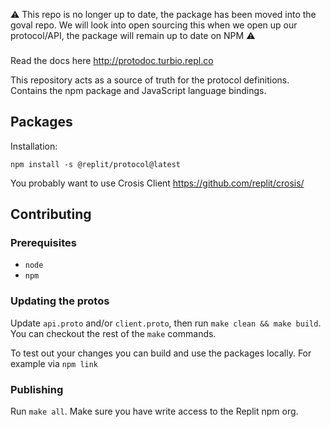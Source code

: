 ⚠️ This repo is no longer up to date, the package has been moved into the goval repo. We will look into open sourcing this when we open up our protocol/API, the package will remain up to date on NPM ⚠️

###

Read the docs here http://protodoc.turbio.repl.co

This repository acts as a source of truth for the protocol definitions. Contains the npm package and JavaScript language bindings.

## Packages

Installation:

`npm install -s @replit/protocol@latest`

You probably want to use Crosis Client https://github.com/replit/crosis/

## Contributing

### Prerequisites
- `node`
- `npm`

### Updating the protos

Update `api.proto` and/or `client.proto`, then run `make clean && make build`. You can checkout the rest of the `make` commands.

To test out your changes you can build and use the packages locally. For example via `npm link`

### Publishing

Run `make all`. Make sure you have write access to the Replit npm org.

